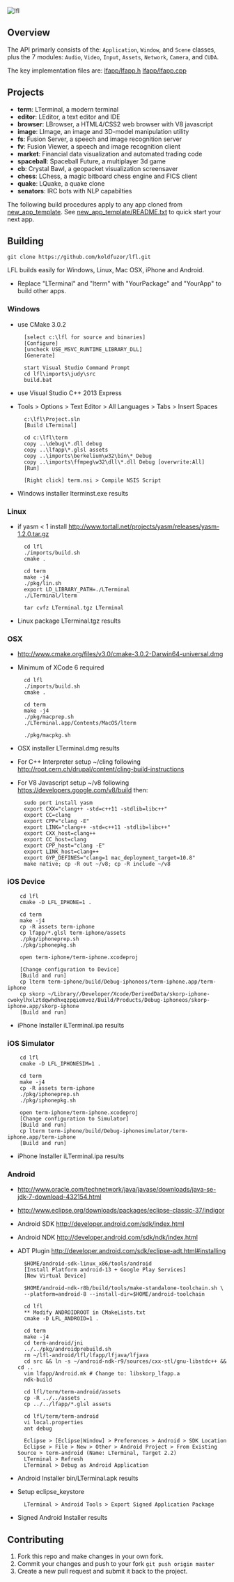 ![lfl](assets/lfl.png)

## Overview

The API primarly consists of the: `Application`, `Window`, and `Scene` classes,
plus the 7 modules: `Audio`, `Video`, `Input`, `Assets`, `Network`, `Camera`,
and `CUDA`.

The key implementation files are:
[lfapp/lfapp.h](lfapp/lfapp.h)
[lfapp/lfapp.cpp](lfapp/lfapp.cpp)

## Projects

* **term**:         LTerminal, a modern terminal
* **editor**:       LEditor, a text editor and IDE
* **browser**:      LBrowser, a HTML4/CSS2 web browser with V8 javascript
* **image**:        LImage, an image and 3D-model manipulation utility
* **fs**:           Fusion Server, a speech and image recognition server
* **fv**:           Fusion Viewer, a speech and image recognition client
* **market**:       Financial data visualization and automated trading code
* **spaceball**:    Spaceball Future, a multiplayer 3d game
* **cb**:           Crystal Bawl, a geopacket visualization screensaver
* **chess**:        LChess, a magic bitboard chess engine and FICS client
* **quake**:        LQuake, a quake clone
* **senators**:     IRC bots with NLP capabilties

The following build procedures apply to any app cloned from [new_app_template](new_app_template).
See [new_app_template/README.txt](new_app_template/README.txt) to quick start your next app.

## Building

`git clone https://github.com/koldfuzor/lfl.git`

LFL builds easily for Windows, Linux, Mac OSX, iPhone and Android.

* Replace "LTerminal" and "lterm" with "YourPackage" and "YourApp" to build other apps.

### Windows

* use CMake 3.0.2

        [select c:\lfl for source and binaries]
        [Configure]
        [uncheck USE_MSVC_RUNTIME_LIBRARY_DLL]
        [Generate]

        start Visual Studio Command Prompt
        cd lfl\imports\judy\src
        build.bat

* use Visual Studio C++ 2013 Express
* Tools > Options > Text Editor > All Languages > Tabs > Insert Spaces

        c:\lfl\Project.sln
        [Build LTerminal]

        cd c:\lfl\term
        copy ..\debug\*.dll debug
        copy ..\lfapp\*.glsl assets
        copy ..\imports\berkelium\w32\bin\* Debug
        copy ..\imports\ffmpeg\w32\dll\*.dll Debug [overwrite:All]
        [Run]

        [Right click] term.nsi > Compile NSIS Script

* Windows installer lterminst.exe results

### Linux

* if yasm < 1 install http://www.tortall.net/projects/yasm/releases/yasm-1.2.0.tar.gz

        cd lfl
        ./imports/build.sh
        cmake .

        cd term
        make -j4
        ./pkg/lin.sh
        export LD_LIBRARY_PATH=./LTerminal
        ./LTerminal/lterm

        tar cvfz LTerminal.tgz LTerminal

* Linux package LTerminal.tgz results

### OSX

* http://www.cmake.org/files/v3.0/cmake-3.0.2-Darwin64-universal.dmg
* Minimum of XCode 6 required

        cd lfl
        ./imports/build.sh
        cmake .

        cd term
        make -j4
        ./pkg/macprep.sh
        ./LTerminal.app/Contents/MacOS/lterm

        ./pkg/macpkg.sh

* OSX installer LTerminal.dmg results
* For C++ Interpreter setup ~/cling following http://root.cern.ch/drupal/content/cling-build-instructions
* For V8 Javascript setup ~/v8 following https://developers.google.com/v8/build then:

        sudo port install yasm
        export CXX="clang++ -std=c++11 -stdlib=libc++"
        export CC=clang
        export CPP="clang -E"
        export LINK="clang++ -std=c++11 -stdlib=libc++"
        export CXX_host=clang++
        export CC_host=clang
        export CPP_host="clang -E"
        export LINK_host=clang++
        export GYP_DEFINES="clang=1 mac_deployment_target=10.8"
        make native; cp -R out ~/v8; cp -R include ~/v8

### iOS Device

        cd lfl
        cmake -D LFL_IPHONE=1 .

        cd term
        make -j4
        cp -R assets term-iphone
        cp lfapp/*.glsl term-iphone/assets
        ./pkg/iphoneprep.sh
        ./pkg/iphonepkg.sh

        open term-iphone/term-iphone.xcodeproj

        [Change configuration to Device]
        [Build and run]
        cp lterm term-iphone/build/Debug-iphoneos/term-iphone.app/term-iphone
        cp skorp ~/Library//Developer/Xcode/DerivedData/skorp-iphone-cwokylhxlztdqwhdhxqzpqiemvoz/Build/Products/Debug-iphoneos/skorp-iphone.app/skorp-iphone
        [Build and run]

* iPhone Installer iLTerminal.ipa results

### iOS Simulator

        cd lfl
        cmake -D LFL_IPHONESIM=1 .

        cd term
        make -j4
        cp -R assets term-iphone
        ./pkg/iphoneprep.sh
        ./pkg/iphonepkg.sh

        open term-iphone/term-iphone.xcodeproj
        [Change configuration to Simulator]
        [Build and run]
        cp lterm term-iphone/build/Debug-iphonesimulator/term-iphone.app/term-iphone
        [Build and run]

* iPhone Installer iLTerminal.ipa results

### Android

* http://www.oracle.com/technetwork/java/javase/downloads/java-se-jdk-7-download-432154.html
* http://www.eclipse.org/downloads/packages/eclipse-classic-37/indigor

* Android SDK http://developer.android.com/sdk/index.html
* Android NDK http://developer.android.com/sdk/ndk/index.html
* ADT Plugin http://developer.android.com/sdk/eclipse-adt.html#installing

        $HOME/android-sdk-linux_x86/tools/android
        [Install Platform android-13 + Google Play Services]
        [New Virtual Device]

        $HOME/android-ndk-r8b/build/tools/make-standalone-toolchain.sh \
        --platform=android-8 --install-dir=$HOME/android-toolchain

        cd lfl
        ** Modify ANDROIDROOT in CMakeLists.txt
        cmake -D LFL_ANDROID=1 .

        cd term
        make -j4
        cd term-android/jni
        ../../pkg/androidprebuild.sh
        rm ~/lfl-android/lfl/lfapp/lfjava/lfjava
        cd src && ln -s ~/android-ndk-r9/sources/cxx-stl/gnu-libstdc++ && cd ..
        vim lfapp/Android.mk # Change to: libskorp_lfapp.a
        ndk-build

        cd lfl/term/term-android/assets
        cp -R ../../assets .
        cp ../../lfapp/*.glsl assets

        cd lfl/term/term-android
        vi local.properties
        ant debug

        Eclipse > [Eclipse|Window] > Preferences > Android > SDK Location
        Eclipse > File > New > Other > Android Project > From Existing Source > term-android (Name: LTerminal, Target 2.2)
        LTerminal > Refresh
        LTerminal > Debug as Android Application

* Android Installer bin/LTerminal.apk results

* Setup eclipse_keystore

        LTerminal > Android Tools > Export Signed Application Package

* Signed Android Installer results

## Contributing

1. Fork this repo and make changes in your own fork.
2. Commit your changes and push to your fork `git push origin master`
3. Create a new pull request and submit it back to the project.

